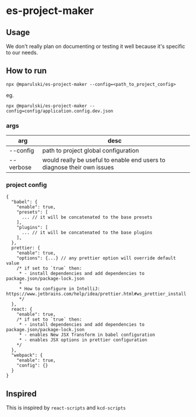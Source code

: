 # es-project-maker

## Usage 
We don't really plan on documenting or testing it well because it's specific to our needs.

## How to run 
```
npx @mparulski/es-project-maker --config=<path_to_project_config>
```
eg.
```
npx @mparulski/es-project-maker --config=config/application.config.dev.json
```

### args
| arg | desc |
|-----|------|
| --config  | path to project global configuration |
| --verbose | would really be useful to enable end users to diagnose their own issues |

### project config

```
{
  "babel": {
    "enable": true, 
    "presets": [ 
      ... // it will be concatenated to the base presets
    ],
    "plugins": [
      ... // it will be concatenated to the base plugins
    ],
  },
  prettier: {
    "enable": true, 
    "options": {...} // any prettier option will override default value
    /* if set to `true` then:
     * - install dependencies and add dependencies to package.json/package-lock.json
     *
     * How to configure in IntelliJ: https://www.jetbrains.com/help/idea/prettier.html#ws_prettier_install
     */
  },
  react: {
    "enable": true, 
    /* if set to `true` then:  
     * - install dependencies and add dependencies to package.json/package-lock.json
     * - enables New JSX Transform in babel configuration
     * - enables JSX options in prettier configuration
    */
  },
  "webpack": {
    "enable": true,
    "config": {}
  }
}
```

## Inspired 
This is inspired by `react-scripts` and `kcd-scripts`